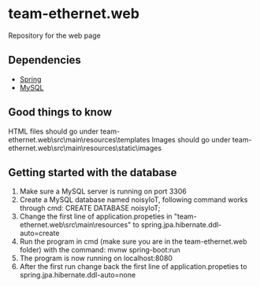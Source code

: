 # team-ethernet.web
Repository for the web page

## Dependencies
* [Spring](https://start.spring.io/)
* [MySQL](https://dev.mysql.com/downloads/)

## Good things to know

HTML files should go under team-ethernet.web\src\main\resources\templates
Images should go under team-ethernet.web\src\main\resources\static\images

## Getting started with the database
1. Make sure a MySQL server is running on port 3306
2. Create a MySQL database named noisyIoT, following command works through cmd: CREATE DATABASE noisyIoT;
3. Change the first line of application.propeties in "team-ethernet.web\src\main\resources\" to spring.jpa.hibernate.ddl-auto=create
4. Run the program in cmd (make sure you are in the team-ethernet.web folder) with the command: mvnw spring-boot:run
5. The program is now running on localhost:8080
6. After the first run change back the first line of application.propeties to spring.jpa.hibernate.ddl-auto=none
